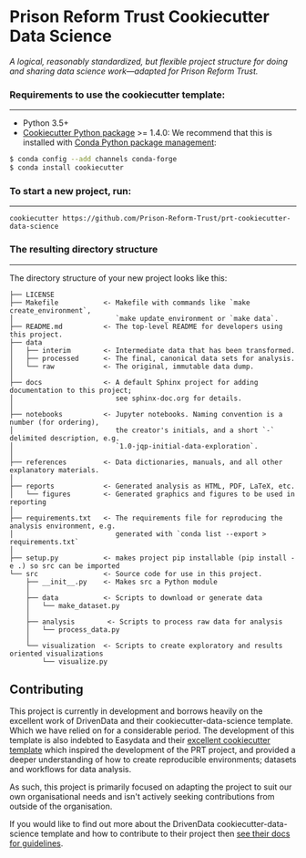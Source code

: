 # Prison Reform Trust Cookiecutter Data Science

_A logical, reasonably standardized, but flexible project structure for doing and sharing data science work—adapted for Prison Reform Trust._


<!-- #### [Project homepage](http://drivendata.github.io/cookiecutter-data-science/) -->


### Requirements to use the cookiecutter template:
-----------
 - Python 3.5+
 - [Cookiecutter Python package](http://cookiecutter.readthedocs.org/en/latest/installation.html) >= 1.4.0: We recommend that this is installed with [Conda Python package management](https://docs.conda.io/projects/conda/en/latest/index.html):

``` bash
$ conda config --add channels conda-forge
$ conda install cookiecutter
```


### To start a new project, run:
------------

    cookiecutter https://github.com/Prison-Reform-Trust/prt-cookiecutter-data-science


<!-- [![asciicast](https://asciinema.org/a/244658.svg)](https://asciinema.org/a/244658) -->

### The resulting directory structure
------------

The directory structure of your new project looks like this: 

```
├── LICENSE
├── Makefile           <- Makefile with commands like `make create_environment`, 
│                         `make update_environment or `make data`.
├── README.md          <- The top-level README for developers using this project.
├── data
│   ├── interim        <- Intermediate data that has been transformed.
│   ├── processed      <- The final, canonical data sets for analysis.
│   └── raw            <- The original, immutable data dump.
│
├── docs               <- A default Sphinx project for adding documentation to this project; 
│                         see sphinx-doc.org for details.
│
├── notebooks          <- Jupyter notebooks. Naming convention is a number (for ordering),
│                         the creator's initials, and a short `-` delimited description, e.g.
│                         `1.0-jqp-initial-data-exploration`.
│
├── references         <- Data dictionaries, manuals, and all other explanatory materials.
│
├── reports            <- Generated analysis as HTML, PDF, LaTeX, etc.
│   └── figures        <- Generated graphics and figures to be used in reporting
│
├── requirements.txt   <- The requirements file for reproducing the analysis environment, e.g.
│                         generated with `conda list --export > requirements.txt`
│
├── setup.py           <- makes project pip installable (pip install -e .) so src can be imported
└── src                <- Source code for use in this project.
    ├── __init__.py    <- Makes src a Python module
    │
    ├── data           <- Scripts to download or generate data
    │   └── make_dataset.py
    │
    ├── analysis        <- Scripts to process raw data for analysis
    │   └── process_data.py
    │
    └── visualization  <- Scripts to create exploratory and results oriented visualizations
        └── visualize.py
```

## Contributing

This project is currently in development and borrows heavily on the excellent work of DrivenData and their cookiecutter-data-science template. Which we have relied on for a considerable period. The development of this template is also indebted to Easydata and their [excellent cookiecutter template](https://github.com/hackalog/easydata) which inspired the development of the PRT project, and provided a deeper understanding of how to create reproducible environments; datasets and workflows for data analysis.

As such, this project is primarily focused on adapting the project to suit our own organisational needs and isn't actively seeking contributions from outside of the organisation.

If you would like to find out more about the DrivenData cookiecutter-data-science template and how to contribute to their project then [see their docs for guidelines](https://drivendata.github.io/cookiecutter-data-science/#contributing).

<!-- ### Installing development requirements
------------

    pip install -r requirements.txt

### Running the tests
------------

    py.test tests -->
